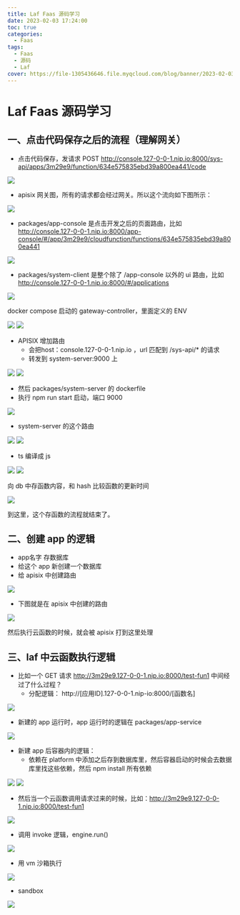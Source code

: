 ```yaml
---
title: Laf Faas 源码学习
date: 2023-02-03 17:24:00
toc: true
categories:
  - Faas
tags:
  - Faas
  - 源码
  - Laf
cover: https://file-1305436646.file.myqcloud.com/blog/banner/2023-02-03.webp
---
```


# Laf Faas 源码学习

## 一、点击代码保存之后的流程（理解网关）

- 点击代码保存，发请求 POST http://console.127-0-0-1.nip.io:8000/sys-api/apps/3m29e9/function/634e575835ebd39a800ea441/code

![](https://file-1305436646.file.myqcloud.com/blog/2023-10-16/1-1.png)

- apisix 网关图，所有的请求都会经过网关。所以这个流向如下图所示：

![](https://file-1305436646.file.myqcloud.com/blog/2023-10-16/1-2.png)

- packages/app-console 是点击开发之后的页面路由，比如 http://console.127-0-0-1.nip.io:8000/app-console/#/app/3m29e9/cloudfunction/functions/634e575835ebd39a800ea441

![](https://file-1305436646.file.myqcloud.com/blog/2023-10-16/1-3.png)

- packages/system-client 是整个除了 /app-console 以外的 ui 路由，比如 http://console.127-0-0-1.nip.io:8000/#/applications

![](https://file-1305436646.file.myqcloud.com/blog/2023-10-16/1-4.png)

docker compose 启动的 gateway-controller，里面定义的 ENV

![](https://file-1305436646.file.myqcloud.com/blog/2023-10-16/1-5.png)
![](https://file-1305436646.file.myqcloud.com/blog/2023-10-16/1-6.png)

- APISIX 增加路由
  - 会把host：console.127-0-0-1.nip.io ，url 匹配到 /sys-api/* 的请求
  - 转发到 system-server:9000 上

![](https://file-1305436646.file.myqcloud.com/blog/2023-10-16/1-7.png)
![](https://file-1305436646.file.myqcloud.com/blog/2023-10-16/1-8.png)

- 然后 packages/system-server 的 dockerfile
- 执行 npm run start 启动，端口 9000

![](https://file-1305436646.file.myqcloud.com/blog/2023-10-16/1-9.png)

- system-server 的这个路由

![](https://file-1305436646.file.myqcloud.com/blog/2023-10-16/1-10.png)
![](https://file-1305436646.file.myqcloud.com/blog/2023-10-16/1-11.png)

- ts 编译成 js

![](https://file-1305436646.file.myqcloud.com/blog/2023-10-16/1-12.png)
![](https://file-1305436646.file.myqcloud.com/blog/2023-10-16/1-13.png)

向 db 中存函数内容，和 hash 比较函数的更新时间

![](https://file-1305436646.file.myqcloud.com/blog/2023-10-16/1-14.png)

到这里，这个存函数的流程就结束了。

## 二、创建 app 的逻辑

- app名字 存数据库
- 给这个 app 新创建一个数据库
- 给 apisix 中创建路由

![](https://file-1305436646.file.myqcloud.com/blog/2023-10-16/2-1.png)

- 下图就是在 apisix 中创建的路由

![](https://file-1305436646.file.myqcloud.com/blog/2023-10-16/2-2.png)

然后执行云函数的时候，就会被 apisix 打到这里处理

## 三、laf 中云函数执行逻辑

- 比如一个 GET 请求 http://3m29e9.127-0-0-1.nip.io:8000/test-fun1 中间经过了什么过程？
  - 分配逻辑： http://[应用ID].127-0-0-1.nip-io:8000/[函数名]

![](https://file-1305436646.file.myqcloud.com/blog/2023-10-16/3-1.png)

- 新建的 app 运行时，app 运行时的逻辑在 packages/app-service

![](https://file-1305436646.file.myqcloud.com/blog/2023-10-16/3-2.png)

- 新建 app 后容器内的逻辑：
  - 依赖在 platform 中添加之后存到数据库里，然后容器启动的时候会去数据库里找这些依赖，然后 npm install 所有依赖

![](https://file-1305436646.file.myqcloud.com/blog/2023-10-16/3-3.png)
![](https://file-1305436646.file.myqcloud.com/blog/2023-10-16/3-4.png)

- 然后当一个云函数调用请求过来的时候，比如：http://3m29e9.127-0-0-1.nip.io:8000/test-fun1

![](https://file-1305436646.file.myqcloud.com/blog/2023-10-16/3-5.png)

- 调用 invoke 逻辑，engine.run()

![](https://file-1305436646.file.myqcloud.com/blog/2023-10-16/3-6.png)

- 用 vm 沙箱执行

![](https://file-1305436646.file.myqcloud.com/blog/2023-10-16/3-7.png)

- sandbox

![](https://file-1305436646.file.myqcloud.com/blog/2023-10-16/3-8.png)
